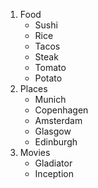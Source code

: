 1. Food
    * Sushi
    * Rice
    * Tacos
    * Steak
    * Tomato
    * Potato
2. Places
    * Munich
    * Copenhagen
    * Amsterdam
    * Glasgow
    * Edinburgh
3. Movies
    * Gladiator
    * Inception
